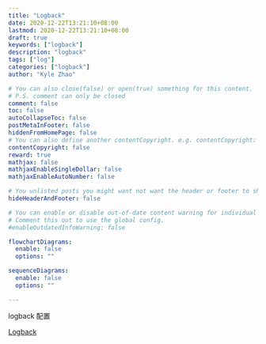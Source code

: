 ```yaml
---
title: "Logback"
date: 2020-12-22T13:21:10+08:00
lastmod: 2020-12-22T13:21:10+08:00
draft: true
keywords: ["logback"]
description: "logback"
tags: ["log"]
categories: ["logback"]
author: "Kyle Zhao"

# You can also close(false) or open(true) something for this content.
# P.S. comment can only be closed
comment: false
toc: false
autoCollapseToc: false
postMetaInFooter: false
hiddenFromHomePage: false
# You can also define another contentCopyright. e.g. contentCopyright: "This is another copyright."
contentCopyright: false
reward: true
mathjax: false
mathjaxEnableSingleDollar: false
mathjaxEnableAutoNumber: false

# You unlisted posts you might want not want the header or footer to show
hideHeaderAndFooter: false

# You can enable or disable out-of-date content warning for individual post.
# Comment this out to use the global config.
#enableOutdatedInfoWarning: false

flowchartDiagrams:
  enable: false
  options: ""

sequenceDiagrams: 
  enable: false
  options: ""

---
```


logback 配置

<!--more-->

[Logback](http://logback.qos.ch/)

